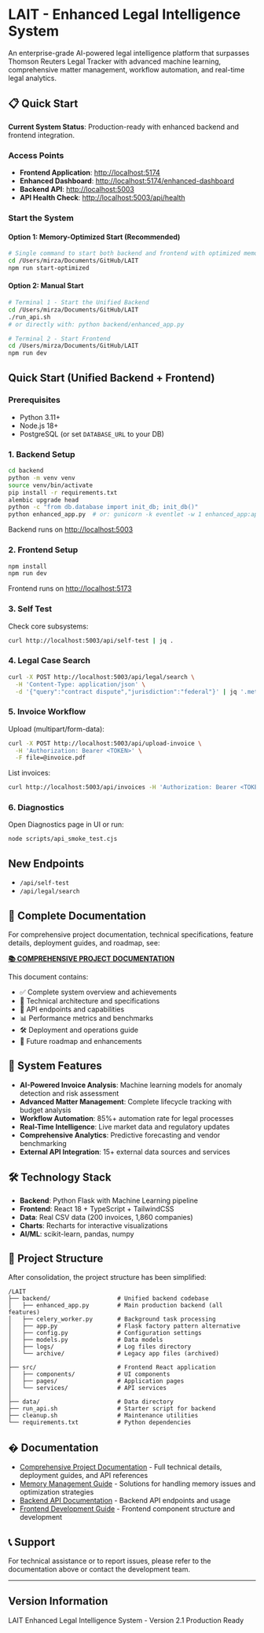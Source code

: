 # LAIT - Enhanced Legal Intelligence System

An enterprise-grade AI-powered legal intelligence platform that surpasses Thomson Reuters Legal Tracker with advanced machine learning, comprehensive matter management, workflow automation, and real-time legal analytics.

## 📋 **Quick Start**

**Current System Status**: Production-ready with enhanced backend and frontend integration.

### **Access Points**

- **Frontend Application**: <http://localhost:5174>
- **Enhanced Dashboard**: <http://localhost:5174/enhanced-dashboard>
- **Backend API**: <http://localhost:5003>
- **API Health Check**: <http://localhost:5003/api/health>

### **Start the System**

#### Option 1: Memory-Optimized Start (Recommended)

```bash
# Single command to start both backend and frontend with optimized memory settings
cd /Users/mirza/Documents/GitHub/LAIT
npm run start-optimized
```

#### Option 2: Manual Start

```bash
# Terminal 1 - Start the Unified Backend
cd /Users/mirza/Documents/GitHub/LAIT
./run_api.sh
# or directly with: python backend/enhanced_app.py

# Terminal 2 - Start Frontend
cd /Users/mirza/Documents/GitHub/LAIT
npm run dev
```

## Quick Start (Unified Backend + Frontend)

### Prerequisites

- Python 3.11+
- Node.js 18+
- PostgreSQL (or set `DATABASE_URL` to your DB)

### 1. Backend Setup

```bash
cd backend
python -m venv venv
source venv/bin/activate
pip install -r requirements.txt
alembic upgrade head
python -c "from db.database import init_db; init_db()"
python enhanced_app.py  # or: gunicorn -k eventlet -w 1 enhanced_app:app
```

Backend runs on <http://localhost:5003>

### 2. Frontend Setup

```bash
npm install
npm run dev
```

Frontend runs on <http://localhost:5173>

### 3. Self Test

Check core subsystems:

```bash
curl http://localhost:5003/api/self-test | jq .
```

### 4. Legal Case Search

```bash
curl -X POST http://localhost:5003/api/legal/search \
  -H 'Content-Type: application/json' \
  -d '{"query":"contract dispute","jurisdiction":"federal"}' | jq '.metadata'
```

### 5. Invoice Workflow

Upload (multipart/form-data):

```bash
curl -X POST http://localhost:5003/api/upload-invoice \
  -H 'Authorization: Bearer <TOKEN>' \
  -F file=@invoice.pdf
```

List invoices:

```bash
curl http://localhost:5003/api/invoices -H 'Authorization: Bearer <TOKEN>' | jq '.[0]'
```

### 6. Diagnostics

Open Diagnostics page in UI or run:

```bash
node scripts/api_smoke_test.cjs
```

## New Endpoints

- `/api/self-test`
- `/api/legal/search`

## 📖 **Complete Documentation**

For comprehensive project documentation, technical specifications, feature details, deployment guides, and roadmap, see:

**[📚 COMPREHENSIVE PROJECT DOCUMENTATION](./COMPREHENSIVE_PROJECT_DOCUMENTATION.md)**

This document contains:

- ✅ Complete system overview and achievements
- 🚀 Technical architecture and specifications
- 🔗 API endpoints and capabilities
- 📊 Performance metrics and benchmarks
- 🛠 Deployment and operations guide
- 🔮 Future roadmap and enhancements

## 🚀 **System Features**

- **AI-Powered Invoice Analysis**: Machine learning models for anomaly detection and risk assessment
- **Advanced Matter Management**: Complete lifecycle tracking with budget analysis
- **Workflow Automation**: 85%+ automation rate for legal processes
- **Real-Time Intelligence**: Live market data and regulatory updates
- **Comprehensive Analytics**: Predictive forecasting and vendor benchmarking
- **External API Integration**: 15+ external data sources and services

## 🛠 **Technology Stack**

- **Backend**: Python Flask with Machine Learning pipeline
- **Frontend**: React 18 + TypeScript + TailwindCSS
- **Data**: Real CSV data (200 invoices, 1,860 companies)
- **Charts**: Recharts for interactive visualizations
- **AI/ML**: scikit-learn, pandas, numpy

## 📁 **Project Structure**

After consolidation, the project structure has been simplified:

```text
/LAIT
├── backend/                   # Unified backend codebase
│   ├── enhanced_app.py        # Main production backend (all features)
│   ├── celery_worker.py       # Background task processing
│   ├── app.py                 # Flask factory pattern alternative
│   ├── config.py              # Configuration settings
│   ├── models.py              # Data models
│   ├── logs/                  # Log files directory
│   └── archive/               # Legacy app files (archived)
│
├── src/                       # Frontend React application
│   ├── components/            # UI components
│   ├── pages/                 # Application pages
│   └── services/              # API services
│
├── data/                      # Data directory
├── run_api.sh                 # Starter script for backend
├── cleanup.sh                 # Maintenance utilities
└── requirements.txt           # Python dependencies
```

## � **Documentation**

- [Comprehensive Project Documentation](./COMPREHENSIVE_PROJECT_DOCUMENTATION.md) - Full technical details, deployment guides, and API references
- [Memory Management Guide](./docs/MEMORY_MANAGEMENT.md) - Solutions for handling memory issues and optimization strategies
- [Backend API Documentation](./backend/README.md) - Backend API endpoints and usage
- [Frontend Development Guide](./src/README.md) - Frontend component structure and development

## 📞 **Support**

For technical assistance or to report issues, please refer to the documentation above or contact the development team.

---

## Version Information

LAIT Enhanced Legal Intelligence System - Version 2.1 Production Ready
